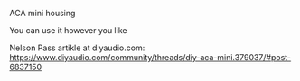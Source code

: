 ACA mini housing

You can use it however you like

Nelson Pass artikle at diyaudio.com: https://www.diyaudio.com/community/threads/diy-aca-mini.379037/#post-6837150
